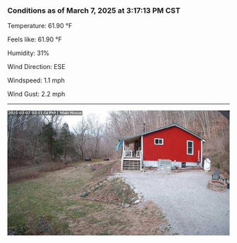 ### Conditions as of March 7, 2025 at 3:17:13 PM CST 

Temperature: 61.90 &deg;F

Feels like: 61.90 &deg;F

Humidity: 31%

Wind Direction: ESE

Windspeed: 1.1 mph

Wind Gust: 2.2 mph

---

<img src="./images/latest.jpeg"/>

